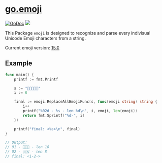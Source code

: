 # [go.emoji](https://github.com/Andrew-M-C/go.emoji)

[![GoDoc](https://godoc.org/github.com/Andrew-M-C/go.emoji?status.svg)](https://godoc.org/github.com/Andrew-M-C/go.emoji)
[![](https://goreportcard.com/badge/github.com/Andrew-M-C/go.emoji)](https://goreportcard.com/report/github.com/Andrew-M-C/go.emoji)

This Package `emoji` is designed to recognize and parse every indivisual Unicode Emoji characters from a string.

Current emoji version: [15.0](https://www.unicode.org/Public/emoji/)

## Example

```go
func main() {
	printf := fmt.Printf

	s := "👩‍👩‍👦🇨🇳"
	i := 0

	final := emoji.ReplaceAllEmojiFunc(s, func(emoji string) string {
		i++
		printf("%02d - %s - len %d\n", i, emoji, len(emoji))
		return fmt.Sprintf("%d-", i)
	})

	printf("final: <%s>\n", final)
}

// Output:
// 01 - 👩‍👩‍👦 - len 18
// 02 - 🇨🇳 - len 8
// final: <1-2->
```
